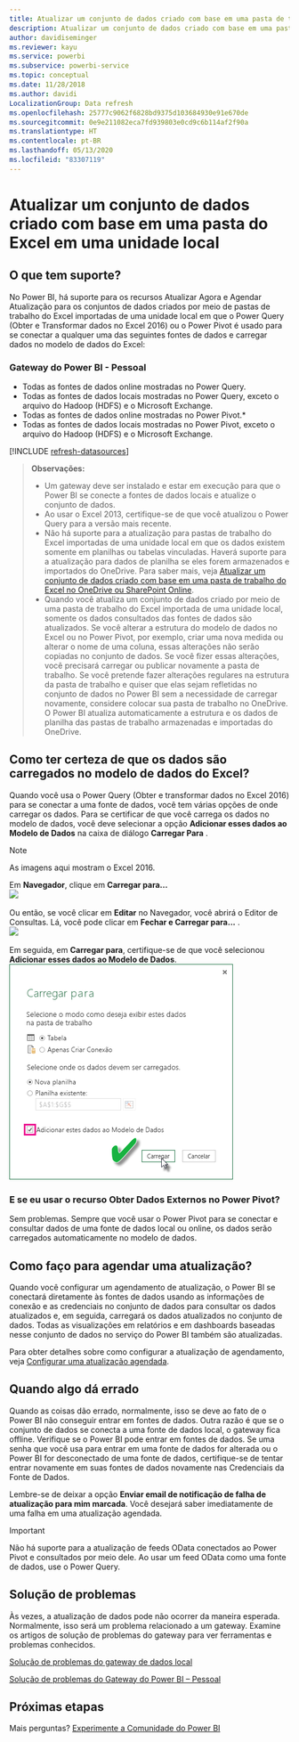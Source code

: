 ```yaml
---
title: Atualizar um conjunto de dados criado com base em uma pasta de trabalho do Excel – local
description: Atualizar um conjunto de dados criado com base em uma pasta do Excel em uma unidade local
author: davidiseminger
ms.reviewer: kayu
ms.service: powerbi
ms.subservice: powerbi-service
ms.topic: conceptual
ms.date: 11/28/2018
ms.author: davidi
LocalizationGroup: Data refresh
ms.openlocfilehash: 25777c9062f6828bd9375d103684930e91e670de
ms.sourcegitcommit: 0e9e211082eca7fd939803e0cd9c6b114af2f90a
ms.translationtype: HT
ms.contentlocale: pt-BR
ms.lasthandoff: 05/13/2020
ms.locfileid: "83307119"
---
```

# <a name="refresh-a-dataset-created-from-an-excel-workbook-on-a-local-drive"></a>Atualizar um conjunto de dados criado com base em uma pasta do Excel em uma unidade local
## <a name="whats-supported"></a>O que tem suporte?
No Power BI, há suporte para os recursos Atualizar Agora e Agendar Atualização para os conjuntos de dados criados por meio de pastas de trabalho do Excel importadas de uma unidade local em que o Power Query (Obter e Transformar dados no Excel 2016) ou o Power Pivot é usado para se conectar a qualquer uma das seguintes fontes de dados e carregar dados no modelo de dados do Excel:  

### <a name="power-bi-gateway---personal"></a>Gateway do Power BI - Pessoal
* Todas as fontes de dados online mostradas no Power Query.
* Todas as fontes de dados locais mostradas no Power Query, exceto o arquivo do Hadoop (HDFS) e o Microsoft Exchange.
* Todas as fontes de dados online mostradas no Power Pivot.\*
* Todas as fontes de dados locais mostradas no Power Pivot, exceto o arquivo do Hadoop (HDFS) e o Microsoft Exchange.

<!-- Refresh Data sources-->
[!INCLUDE [refresh-datasources](../includes/refresh-datasources.md)]

> **Observações:**  
> 
> * Um gateway deve ser instalado e estar em execução para que o Power BI se conecte a fontes de dados locais e atualize o conjunto de dados.
> * Ao usar o Excel 2013, certifique-se de que você atualizou o Power Query para a versão mais recente.
> * Não há suporte para a atualização para pastas de trabalho do Excel importadas de uma unidade local em que os dados existem somente em planilhas ou tabelas vinculadas. Haverá suporte para a atualização para dados de planilha se eles forem armazenados e importados do OneDrive. Para saber mais, veja [Atualizar um conjunto de dados criado com base em uma pasta de trabalho do Excel no OneDrive ou SharePoint Online](refresh-excel-file-onedrive.md).
> * Quando você atualiza um conjunto de dados criado por meio de uma pasta de trabalho do Excel importada de uma unidade local, somente os dados consultados das fontes de dados são atualizados. Se você alterar a estrutura do modelo de dados no Excel ou no Power Pivot, por exemplo, criar uma nova medida ou alterar o nome de uma coluna, essas alterações não serão copiadas no conjunto de dados. Se você fizer essas alterações, você precisará carregar ou publicar novamente a pasta de trabalho. Se você pretende fazer alterações regulares na estrutura da pasta de trabalho e quiser que elas sejam refletidas no conjunto de dados no Power BI sem a necessidade de carregar novamente, considere colocar sua pasta de trabalho no OneDrive. O Power BI atualiza automaticamente a estrutura e os dados de planilha das pastas de trabalho armazenadas e importadas do OneDrive.
> 
> 

## <a name="how-do-i-make-sure-data-is-loaded-to-the-excel-data-model"></a>Como ter certeza de que os dados são carregados no modelo de dados do Excel?
Quando você usa o Power Query (Obter e transformar dados no Excel 2016) para se conectar a uma fonte de dados, você tem várias opções de onde carregar os dados. Para se certificar de que você carrega os dados no modelo de dados, você deve selecionar a opção **Adicionar esses dados ao Modelo de Dados** na caixa de diálogo **Carregar Para** .

> [!NOTE]
> As imagens aqui mostram o Excel 2016.
> 
> 

Em **Navegador**, clique em **Carregar para...**  
    ![](media/refresh-excel-file-local-drive/refresh_loadtodm_1.png)

Ou então, se você clicar em **Editar** no Navegador, você abrirá o Editor de Consultas. Lá, você pode clicar em **Fechar e Carregar para...** .  
    ![](media/refresh-excel-file-local-drive/refresh_loadtodm_2.png)

Em seguida, em **Carregar para**, certifique-se de que você selecionou **Adicionar esses dados ao Modelo de Dados**.  
    ![](media/refresh-excel-file-local-drive/refresh_loadtodm_3.png)

### <a name="what-if-i-use-get-external-data-in-power-pivot"></a>E se eu usar o recurso Obter Dados Externos no Power Pivot?
Sem problemas. Sempre que você usar o Power Pivot para se conectar e consultar dados de uma fonte de dados local ou online, os dados serão carregados automaticamente no modelo de dados.

## <a name="how-do-i-schedule-refresh"></a>Como faço para agendar uma atualização?
Quando você configurar um agendamento de atualização, o Power BI se conectará diretamente às fontes de dados usando as informações de conexão e as credenciais no conjunto de dados para consultar os dados atualizados e, em seguida, carregará os dados atualizados no conjunto de dados. Todas as visualizações em relatórios e em dashboards baseadas nesse conjunto de dados no serviço do Power BI também são atualizadas.

Para obter detalhes sobre como configurar a atualização de agendamento, veja [Configurar uma atualização agendada](refresh-scheduled-refresh.md).

## <a name="when-things-go-wrong"></a>Quando algo dá errado
Quando as coisas dão errado, normalmente, isso se deve ao fato de o Power BI não conseguir entrar em fontes de dados. Outra razão é que se o conjunto de dados se conecta a uma fonte de dados local, o gateway fica offline. Verifique se o Power BI pode entrar em fontes de dados. Se uma senha que você usa para entrar em uma fonte de dados for alterada ou o Power BI for desconectado de uma fonte de dados, certifique-se de tentar entrar novamente em suas fontes de dados novamente nas Credenciais da Fonte de Dados.

Lembre-se de deixar a opção **Enviar email de notificação de falha de atualização para mim marcada**. Você desejará saber imediatamente de uma falha em uma atualização agendada.

>[!IMPORTANT]
>Não há suporte para a atualização de feeds OData conectados ao Power Pivot e consultados por meio dele. Ao usar um feed OData como uma fonte de dados, use o Power Query.

## <a name="troubleshooting"></a>Solução de problemas
Às vezes, a atualização de dados pode não ocorrer da maneira esperada. Normalmente, isso será um problema relacionado a um gateway. Examine os artigos de solução de problemas do gateway para ver ferramentas e problemas conhecidos.

[Solução de problemas do gateway de dados local](service-gateway-onprem-tshoot.md)

[Solução de problemas do Gateway do Power BI – Pessoal](service-admin-troubleshooting-power-bi-personal-gateway.md)

## <a name="next-steps"></a>Próximas etapas
Mais perguntas? [Experimente a Comunidade do Power BI](https://community.powerbi.com/)
